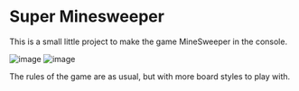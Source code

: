 # Super Minesweeper

This is a small little project to make the game MineSweeper in the console.

![image](https://github.com/kris701/SuperMineSweeper/assets/22596587/64c657d6-3753-4fc6-8b6d-73cb2fbed45f)
![image](https://github.com/kris701/SuperMineSweeper/assets/22596587/737b4b37-cc6e-4d5f-ae58-f4bbdf87d80b)

The rules of the game are as usual, but with more board styles to play with.
